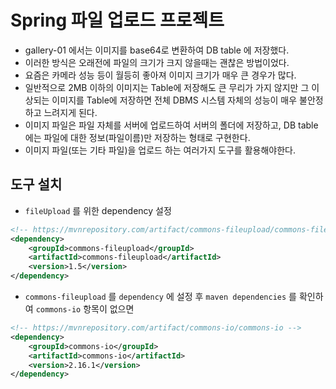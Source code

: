 # Spring 파일 업로드 프로젝트
- gallery-01 에서는 이미지를 base64로 변환하여
DB table 에 저장했다.
- 이러한 방식은 오래전에 파일의 크기가 크지 않을때는 괜찮은 방법이었다.
- 요즘은 카메라 성능 등이 월등히 좋아져 이미지 크기가 매우 큰 경우가 많다.
- 일반적으로 2MB 이하의 이미지는 Table에 저장해도 큰 무리가 가지 않지만 그 이상되는 이미지를 Table에 저장하면 전체 DBMS 시스템 자체의 성능이 매우 불안정하고 느려지게 된다.
- 이미지 파일은 파일 자체를 서버에 업로드하여 서버의 폴더에 저장하고, DB table에는 파일에 대한 정보(파일이름)만 저장하는 형태로 구현한다.
- 이미지 파일(또는 기타 파일)을 업로드 하는 여러가지 도구를 활용해야한다.
## 도구 설치
- `fileUpload` 를 위한 dependency 설정
```xml
<!-- https://mvnrepository.com/artifact/commons-fileupload/commons-fileupload -->
<dependency>
    <groupId>commons-fileupload</groupId>
    <artifactId>commons-fileupload</artifactId>
    <version>1.5</version>
</dependency>

```

- `commons-fileupload` 를 `dependency` 에 설정 후 `maven dependencies` 를 확인하여 `commons-io` 항목이 없으면 

```xml
<!-- https://mvnrepository.com/artifact/commons-io/commons-io -->
<dependency>
    <groupId>commons-io</groupId>
    <artifactId>commons-io</artifactId>
    <version>2.16.1</version>
</dependency>
```